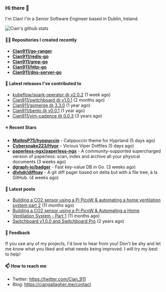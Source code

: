 ### Hi there 👋

I'm Cian! I'm a Senior Software Engineer based in Dublin, Ireland.

![Cian's github stats](https://github-readme-stats.vercel.app/api?username=CIan911&theme=dracula&show_icons=true)

#### 👨‍💻 Repositories I created recently
- **[Cian911/go-ranger](https://github.com/Cian911/go-ranger)**
- **[Cian911/redis-go](https://github.com/Cian911/redis-go)**
- **[Cian911/grep-go](https://github.com/Cian911/grep-go)**
- **[Cian911/http-go](https://github.com/Cian911/http-go)**
- **[Cian911/dns-server-go](https://github.com/Cian911/dns-server-go)**

#### 🚀 Latest releases I've contributed to


- [kubeflow/spark-operator @ v2.0.2](https://github.com/kubeflow/spark-operator/releases/tag/v2.0.2) (1 week ago)
- [Cian911/switchboard @ v1.0.1](https://github.com/Cian911/switchboard/releases/tag/v1.0.1) (2 months ago)
- [Cian911/gomerge @ 3.3.0](https://github.com/Cian911/gomerge/releases/tag/3.3.0) (1 year ago)
- [Cian911/bento @ v0.0.1](https://github.com/Cian911/bento/releases/tag/v0.0.1) (1 year ago)
- [Cian911/vim-cadence @ 0.0.3](https://github.com/Cian911/vim-cadence/releases/tag/0.0.3) (3 years ago)

#### ⭐ Recent Stars


- **[MathisP75/hyppuccin](https://github.com/MathisP75/hyppuccin)** - Catppuccin theme for Hyprland (5 days ago)
- **[Cybersnake223/Hypr](https://github.com/Cybersnake223/Hypr)** - Vicious Viper Dotfiles (5 days ago)
- **[paperless-ngx/paperless-ngx](https://github.com/paperless-ngx/paperless-ngx)** - A community-supported supercharged version of paperless: scan, index and archive all your physical documents (3 weeks ago)
- **[dgraph-io/badger](https://github.com/dgraph-io/badger)** - Fast key-value DB in Go. (3 weeks ago)
- **[dlvhdr/diffnav](https://github.com/dlvhdr/diffnav)** - A git diff pager based on delta but with a file tree, à la GitHub. (4 weeks ago)

#### 📄 Latest posts
- [Building a CO2 sensor using a Pi PicoW &amp; automating a home ventilation system part 2](https://ciangallagher.me/2023/11/27/Co2-sensor-using-tiny-go-part-2/) (11 months ago)
- [Building a CO2 sensor using a Pi PicoW &amp; Automating a Home Ventilation System - Part 1](https://ciangallagher.me/2023/11/04/custom-co2-sensor-using-using-pi-picow/) (11 months ago)
- [Switchboard v1.0.0 and Switchboard Pro](https://ciangallagher.me/2022/09/17/Switchboard-v1-and-pro/) (2 years ago)

#### 💬 Feedback

If you use any of my projects, I'd love to hear from you! Don't be shy and let me know what you liked
and what needs being improved. I will try my best to help!

#### 📫 How to reach me

- Twitter: https://twitter.com/Cian_911
- Blog: https://ciangallagher.me/contact
